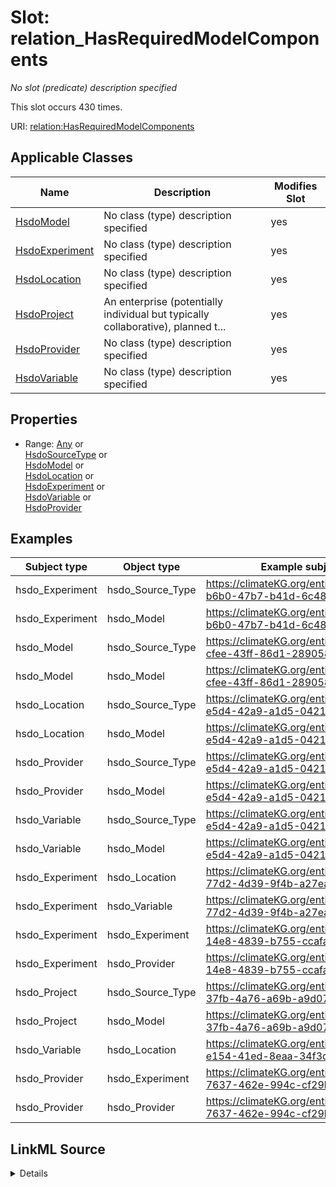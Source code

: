 

# Slot: relation_HasRequiredModelComponents


_No slot (predicate) description specified_






This slot occurs 430 times.


URI: [relation:HasRequiredModelComponents](http://relation.org/HasRequiredModelComponents)



<!-- no inheritance hierarchy -->





## Applicable Classes

| Name | Description | Modifies Slot |
| --- | --- | --- |
| [HsdoModel](../classes/HsdoModel.md) | No class (type) description specified |  yes  |
| [HsdoExperiment](../classes/HsdoExperiment.md) | No class (type) description specified |  yes  |
| [HsdoLocation](../classes/HsdoLocation.md) | No class (type) description specified |  yes  |
| [HsdoProject](../classes/HsdoProject.md) | An enterprise (potentially individual but typically collaborative), planned t... |  yes  |
| [HsdoProvider](../classes/HsdoProvider.md) | No class (type) description specified |  yes  |
| [HsdoVariable](../classes/HsdoVariable.md) | No class (type) description specified |  yes  |







## Properties

* Range: [Any](../classes/Any.md)&nbsp;or&nbsp;<br />[HsdoSourceType](../classes/HsdoSourceType.md)&nbsp;or&nbsp;<br />[HsdoModel](../classes/HsdoModel.md)&nbsp;or&nbsp;<br />[HsdoLocation](../classes/HsdoLocation.md)&nbsp;or&nbsp;<br />[HsdoExperiment](../classes/HsdoExperiment.md)&nbsp;or&nbsp;<br />[HsdoVariable](../classes/HsdoVariable.md)&nbsp;or&nbsp;<br />[HsdoProvider](../classes/HsdoProvider.md)






## Examples

| Subject type | Object type | Example subject | Example object | Occurrences |
| --- | --- | --- | --- | --- |
| hsdo_Experiment | hsdo_Source_Type | https://climateKG.org/entity/033c6854-b6b0-47b7-b41d-6c482932f336 | https://climateKG.org/entity/13df63e8-85ad-405d-9b43-256371e259c0 | 430 |
| hsdo_Experiment | hsdo_Model | https://climateKG.org/entity/033c6854-b6b0-47b7-b41d-6c482932f336 | https://climateKG.org/entity/13df63e8-85ad-405d-9b43-256371e259c0 | 354 |
| hsdo_Model | hsdo_Source_Type | https://climateKG.org/entity/0f07d4c2-cfee-43ff-86d1-289058fe5050 | https://climateKG.org/entity/13df63e8-85ad-405d-9b43-256371e259c0 | 4 |
| hsdo_Model | hsdo_Model | https://climateKG.org/entity/0f07d4c2-cfee-43ff-86d1-289058fe5050 | https://climateKG.org/entity/13df63e8-85ad-405d-9b43-256371e259c0 | 4 |
| hsdo_Location | hsdo_Source_Type | https://climateKG.org/entity/20dea6db-e5d4-42a9-a1d5-0421c65fced8 | https://climateKG.org/entity/13df63e8-85ad-405d-9b43-256371e259c0 | 3 |
| hsdo_Location | hsdo_Model | https://climateKG.org/entity/20dea6db-e5d4-42a9-a1d5-0421c65fced8 | https://climateKG.org/entity/13df63e8-85ad-405d-9b43-256371e259c0 | 3 |
| hsdo_Provider | hsdo_Source_Type | https://climateKG.org/entity/20dea6db-e5d4-42a9-a1d5-0421c65fced8 | https://climateKG.org/entity/13df63e8-85ad-405d-9b43-256371e259c0 | 3 |
| hsdo_Provider | hsdo_Model | https://climateKG.org/entity/20dea6db-e5d4-42a9-a1d5-0421c65fced8 | https://climateKG.org/entity/13df63e8-85ad-405d-9b43-256371e259c0 | 3 |
| hsdo_Variable | hsdo_Source_Type | https://climateKG.org/entity/20dea6db-e5d4-42a9-a1d5-0421c65fced8 | https://climateKG.org/entity/13df63e8-85ad-405d-9b43-256371e259c0 | 6 |
| hsdo_Variable | hsdo_Model | https://climateKG.org/entity/20dea6db-e5d4-42a9-a1d5-0421c65fced8 | https://climateKG.org/entity/13df63e8-85ad-405d-9b43-256371e259c0 | 5 |
| hsdo_Experiment | hsdo_Location | https://climateKG.org/entity/313d5a11-77d2-4d39-9f4b-a27ea263f446 | https://climateKG.org/entity/d57a6f6d-507c-4af1-9bd1-c4e962394a04 | 40 |
| hsdo_Experiment | hsdo_Variable | https://climateKG.org/entity/313d5a11-77d2-4d39-9f4b-a27ea263f446 | https://climateKG.org/entity/d57a6f6d-507c-4af1-9bd1-c4e962394a04 | 76 |
| hsdo_Experiment | hsdo_Experiment | https://climateKG.org/entity/34c8bb52-14e8-4839-b755-ccafacc294ec | https://climateKG.org/entity/910d9fdb-84fe-4f62-9172-41888cc181a4 | 50 |
| hsdo_Experiment | hsdo_Provider | https://climateKG.org/entity/34c8bb52-14e8-4839-b755-ccafacc294ec | https://climateKG.org/entity/910d9fdb-84fe-4f62-9172-41888cc181a4 | 87 |
| hsdo_Project | hsdo_Source_Type | https://climateKG.org/entity/4c94cb2e-37fb-4a76-a69b-a9d0731dbe3c | https://climateKG.org/entity/13df63e8-85ad-405d-9b43-256371e259c0 | 4 |
| hsdo_Project | hsdo_Model | https://climateKG.org/entity/4c94cb2e-37fb-4a76-a69b-a9d0731dbe3c | https://climateKG.org/entity/13df63e8-85ad-405d-9b43-256371e259c0 | 4 |
| hsdo_Variable | hsdo_Location | https://climateKG.org/entity/a76c2d5c-e154-41ed-8eaa-34f3d2104405 | https://climateKG.org/entity/a79831b8-8dc4-4445-9b77-4344394b7034 | 1 |
| hsdo_Provider | hsdo_Experiment | https://climateKG.org/entity/c02c9bf5-7637-462e-994c-cf29ba1cb12e | https://climateKG.org/entity/910d9fdb-84fe-4f62-9172-41888cc181a4 | 1 |
| hsdo_Provider | hsdo_Provider | https://climateKG.org/entity/c02c9bf5-7637-462e-994c-cf29ba1cb12e | https://climateKG.org/entity/910d9fdb-84fe-4f62-9172-41888cc181a4 | 1 |




## LinkML Source

<details>

```yaml
name: relation_HasRequiredModelComponents
annotations:
  count:
    tag: count
    value: 430
description: No slot (predicate) description specified
examples:
- object:
    example_object: https://climateKG.org/entity/13df63e8-85ad-405d-9b43-256371e259c0
    example_object_type: hsdo_Source_Type
    example_predicate: relation:HasRequiredModelComponents
    example_subject: https://climateKG.org/entity/033c6854-b6b0-47b7-b41d-6c482932f336
    example_subject_type: hsdo_Experiment
- object:
    example_object: https://climateKG.org/entity/13df63e8-85ad-405d-9b43-256371e259c0
    example_object_type: hsdo_Model
    example_predicate: relation:HasRequiredModelComponents
    example_subject: https://climateKG.org/entity/033c6854-b6b0-47b7-b41d-6c482932f336
    example_subject_type: hsdo_Experiment
- object:
    example_object: https://climateKG.org/entity/13df63e8-85ad-405d-9b43-256371e259c0
    example_object_type: hsdo_Source_Type
    example_predicate: relation:HasRequiredModelComponents
    example_subject: https://climateKG.org/entity/0f07d4c2-cfee-43ff-86d1-289058fe5050
    example_subject_type: hsdo_Model
- object:
    example_object: https://climateKG.org/entity/13df63e8-85ad-405d-9b43-256371e259c0
    example_object_type: hsdo_Model
    example_predicate: relation:HasRequiredModelComponents
    example_subject: https://climateKG.org/entity/0f07d4c2-cfee-43ff-86d1-289058fe5050
    example_subject_type: hsdo_Model
- object:
    example_object: https://climateKG.org/entity/13df63e8-85ad-405d-9b43-256371e259c0
    example_object_type: hsdo_Source_Type
    example_predicate: relation:HasRequiredModelComponents
    example_subject: https://climateKG.org/entity/20dea6db-e5d4-42a9-a1d5-0421c65fced8
    example_subject_type: hsdo_Location
- object:
    example_object: https://climateKG.org/entity/13df63e8-85ad-405d-9b43-256371e259c0
    example_object_type: hsdo_Model
    example_predicate: relation:HasRequiredModelComponents
    example_subject: https://climateKG.org/entity/20dea6db-e5d4-42a9-a1d5-0421c65fced8
    example_subject_type: hsdo_Location
- object:
    example_object: https://climateKG.org/entity/13df63e8-85ad-405d-9b43-256371e259c0
    example_object_type: hsdo_Source_Type
    example_predicate: relation:HasRequiredModelComponents
    example_subject: https://climateKG.org/entity/20dea6db-e5d4-42a9-a1d5-0421c65fced8
    example_subject_type: hsdo_Provider
- object:
    example_object: https://climateKG.org/entity/13df63e8-85ad-405d-9b43-256371e259c0
    example_object_type: hsdo_Model
    example_predicate: relation:HasRequiredModelComponents
    example_subject: https://climateKG.org/entity/20dea6db-e5d4-42a9-a1d5-0421c65fced8
    example_subject_type: hsdo_Provider
- object:
    example_object: https://climateKG.org/entity/13df63e8-85ad-405d-9b43-256371e259c0
    example_object_type: hsdo_Source_Type
    example_predicate: relation:HasRequiredModelComponents
    example_subject: https://climateKG.org/entity/20dea6db-e5d4-42a9-a1d5-0421c65fced8
    example_subject_type: hsdo_Variable
- object:
    example_object: https://climateKG.org/entity/13df63e8-85ad-405d-9b43-256371e259c0
    example_object_type: hsdo_Model
    example_predicate: relation:HasRequiredModelComponents
    example_subject: https://climateKG.org/entity/20dea6db-e5d4-42a9-a1d5-0421c65fced8
    example_subject_type: hsdo_Variable
- object:
    example_object: https://climateKG.org/entity/d57a6f6d-507c-4af1-9bd1-c4e962394a04
    example_object_type: hsdo_Location
    example_predicate: relation:HasRequiredModelComponents
    example_subject: https://climateKG.org/entity/313d5a11-77d2-4d39-9f4b-a27ea263f446
    example_subject_type: hsdo_Experiment
- object:
    example_object: https://climateKG.org/entity/d57a6f6d-507c-4af1-9bd1-c4e962394a04
    example_object_type: hsdo_Variable
    example_predicate: relation:HasRequiredModelComponents
    example_subject: https://climateKG.org/entity/313d5a11-77d2-4d39-9f4b-a27ea263f446
    example_subject_type: hsdo_Experiment
- object:
    example_object: https://climateKG.org/entity/910d9fdb-84fe-4f62-9172-41888cc181a4
    example_object_type: hsdo_Experiment
    example_predicate: relation:HasRequiredModelComponents
    example_subject: https://climateKG.org/entity/34c8bb52-14e8-4839-b755-ccafacc294ec
    example_subject_type: hsdo_Experiment
- object:
    example_object: https://climateKG.org/entity/910d9fdb-84fe-4f62-9172-41888cc181a4
    example_object_type: hsdo_Provider
    example_predicate: relation:HasRequiredModelComponents
    example_subject: https://climateKG.org/entity/34c8bb52-14e8-4839-b755-ccafacc294ec
    example_subject_type: hsdo_Experiment
- object:
    example_object: https://climateKG.org/entity/13df63e8-85ad-405d-9b43-256371e259c0
    example_object_type: hsdo_Source_Type
    example_predicate: relation:HasRequiredModelComponents
    example_subject: https://climateKG.org/entity/4c94cb2e-37fb-4a76-a69b-a9d0731dbe3c
    example_subject_type: hsdo_Project
- object:
    example_object: https://climateKG.org/entity/13df63e8-85ad-405d-9b43-256371e259c0
    example_object_type: hsdo_Model
    example_predicate: relation:HasRequiredModelComponents
    example_subject: https://climateKG.org/entity/4c94cb2e-37fb-4a76-a69b-a9d0731dbe3c
    example_subject_type: hsdo_Project
- object:
    example_object: https://climateKG.org/entity/a79831b8-8dc4-4445-9b77-4344394b7034
    example_object_type: hsdo_Location
    example_predicate: relation:HasRequiredModelComponents
    example_subject: https://climateKG.org/entity/a76c2d5c-e154-41ed-8eaa-34f3d2104405
    example_subject_type: hsdo_Variable
- object:
    example_object: https://climateKG.org/entity/910d9fdb-84fe-4f62-9172-41888cc181a4
    example_object_type: hsdo_Experiment
    example_predicate: relation:HasRequiredModelComponents
    example_subject: https://climateKG.org/entity/c02c9bf5-7637-462e-994c-cf29ba1cb12e
    example_subject_type: hsdo_Provider
- object:
    example_object: https://climateKG.org/entity/910d9fdb-84fe-4f62-9172-41888cc181a4
    example_object_type: hsdo_Provider
    example_predicate: relation:HasRequiredModelComponents
    example_subject: https://climateKG.org/entity/c02c9bf5-7637-462e-994c-cf29ba1cb12e
    example_subject_type: hsdo_Provider
from_schema: dream-kg
rank: 1000
slot_uri: relation:HasRequiredModelComponents
alias: relation_HasRequiredModelComponents
domain_of:
- hsdo_Experiment
- hsdo_Location
- hsdo_Model
- hsdo_Project
- hsdo_Provider
- hsdo_Variable
range: Any
any_of:
- range: hsdo_Source_Type
- range: hsdo_Model
- range: hsdo_Location
- range: hsdo_Experiment
- range: hsdo_Variable
- range: hsdo_Provider

```
</details>